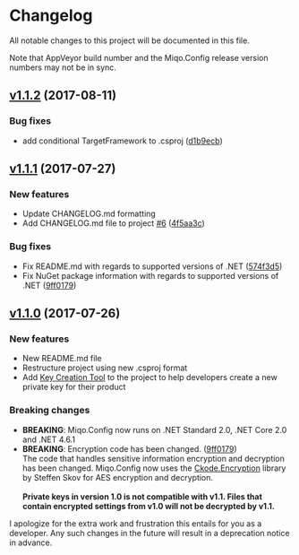 # Changelog

All notable changes to this project will be documented in this file.

Note that AppVeyor build number and the Miqo.Config release version numbers may not be in sync.

## [v1.1.2](https://github.com/miqo-no/Miqo.Config/releases/tag/v1.1.2) (2017-08-11)

### Bug fixes

* add conditional TargetFramework to .csproj ([d1b9ecb](https://github.com/miqo-no/Miqo.Config/commit/d1b9ecbea107194d5309ee87816701741a001226))

## [v1.1.1](https://github.com/miqo-no/Miqo.Config/releases/tag/v1.1.1) (2017-07-27)

### New features

* Update CHANGELOG.md formatting
* Add CHANGELOG.md file to project [#6](https://github.com/miqo-no/Miqo.Config/issues/6) ([4f5aa3c](https://github.com/miqo-no/Miqo.Config/commit/4f5aa3cd908a5f33ccf88e0178ed854f87b995e4))

### Bug fixes

* Fix README.md with regards to supported versions of .NET  ([574f3d5](https://github.com/miqo-no/Miqo.Config/commit/574f3d5189f1c8d8a9b7873708bc2bfc8a52d288))
* Fix NuGet package information with regards to supported versions of .NET ([9ff0179](https://github.com/miqo-no/Miqo.Config/commit/9ff01797f4c96d7856af7c71b26d502dd6b61b77))

## [v1.1.0](https://github.com/miqo-no/Miqo.Config/releases/tag/v1.1.0) (2017-07-26)

### New features

* New README.md file
* Restructure project using new .csproj format
* Add [Key Creation Tool](https://github.com/miqo-no/Miqo.Config/blob/master/Miqo.Config.CreateKeys) to the project to help developers create a new private key for their product

### Breaking changes

* **BREAKING**: Miqo.Config now runs on .NET Standard 2.0, .NET Core 2.0 and .NET 4.6.1
* **BREAKING**: Encryption code has been changed. ([9ff0179](https://github.com/miqo-no/Miqo.Config/commit/574f3d5189f1c8d8a9b7873708bc2bfc8a52d288))<br>
The code that handles sensitive information encryption and decryption has been changed. Miqo.Config now uses the [Ckode.Encryption](https://github.com/NQbbe/Ckode.Encryption/) library by Steffen Skov for AES encryption and decryption.<br><br>
**Private keys in version 1.0 is not compatible with v1.1. Files that contain encrypted settings from v1.0 will not be decrypted by v1.1.**

I apologize for the extra work and frustration this entails for you as a developer. Any such changes in the future will result in a deprecation notice in advance.
